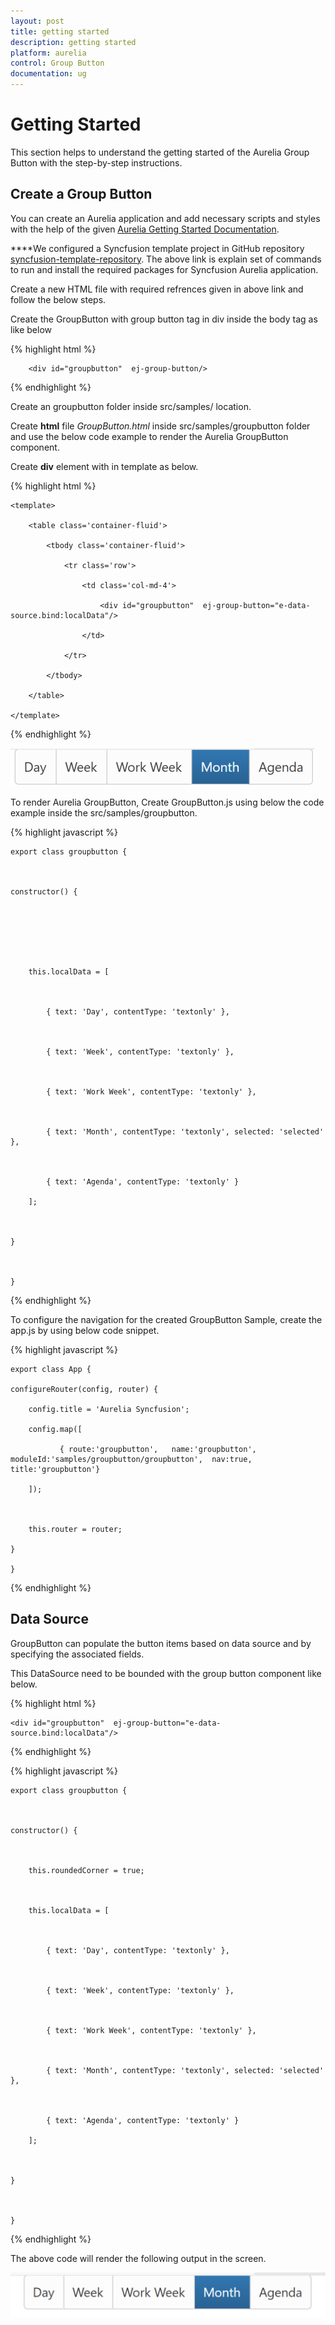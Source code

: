 ```yaml
---
layout: post
title: getting started
description: getting started
platform: aurelia
control: Group Button
documentation: ug
---
```


# Getting Started

This section helps to understand the getting started of the Aurelia Group Button with the step-by-step instructions.

## Create a Group Button

You can create an Aurelia application and add necessary scripts and styles with the help of the given [Aurelia Getting Started Documentation](https://help.syncfusion.com/aurelia/overview).

****We configured a Syncfusion template project in GitHub repository [syncfusion-template-repository](https://github.com/aurelia-ui-toolkits/syncfusion-template-repository). The above link is explain set of commands to run and install the required packages for Syncfusion Aurelia application.

Create a new HTML file with required refrences given in above link and follow the below steps.

Create the GroupButton with group button tag in div inside the body tag as like below

{% highlight html %}

        <div id="groupbutton"  ej-group-button/>

{% endhighlight %}

Create an groupbutton folder inside src/samples/ location.

Create **html** file _GroupButton.html_ inside src/samples/groupbutton folder and use the below code example to render the Aurelia GroupButton component.

Create **div** element with in template as below.

{% highlight html %}

    <template>

        <table class='container-fluid'>

            <tbody class='container-fluid'>

                <tr class='row'>

                    <td class='col-md-4'>

                        <div id="groupbutton"  ej-group-button="e-data-source.bind:localData"/>

                    </td>

                </tr>         

            </tbody>

        </table>      

    </template>


{% endhighlight %}

![](gettingstarted_images\gettingstarted_img1.png)

To render Aurelia GroupButton, Create GroupButton.js using below the code example inside the src/samples/groupbutton.

{% highlight javascript %}

    export class groupbutton {



    constructor() {







        this.localData = [



            { text: 'Day', contentType: 'textonly' },



            { text: 'Week', contentType: 'textonly' },



            { text: 'Work Week', contentType: 'textonly' },



            { text: 'Month', contentType: 'textonly', selected: 'selected' },



            { text: 'Agenda', contentType: 'textonly' }

        ];



    }



    }
{% endhighlight %}

To configure the navigation for the created GroupButton Sample, create the app.js by using below code snippet.

{% highlight javascript %}

    export class App {

    configureRouter(config, router) {

        config.title = 'Aurelia Syncfusion';

        config.map([

               { route:'groupbutton',   name:'groupbutton', moduleId:'samples/groupbutton/groupbutton',  nav:true, title:'groupbutton'}

        ]);



        this.router = router;

    }

    }
{% endhighlight %}






## Data Source

GroupButton can populate the button items based on data source and by specifying the associated fields.

This DataSource need to be bounded with the group button component like below.


{% highlight html %}

    <div id="groupbutton"  ej-group-button="e-data-source.bind:localData"/>

{% endhighlight %}


{% highlight javascript %}

    export class groupbutton {



    constructor() {



        this.roundedCorner = true;



        this.localData = [



            { text: 'Day', contentType: 'textonly' },



            { text: 'Week', contentType: 'textonly' },



            { text: 'Work Week', contentType: 'textonly' },



            { text: 'Month', contentType: 'textonly', selected: 'selected' },



            { text: 'Agenda', contentType: 'textonly' }

        ];



    }



    }


{% endhighlight %}


The above code will render the following output in the screen.

![](datasource_images\datasource_img1.png)

